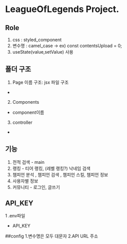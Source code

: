 # LeagueOfLegends Project.

## Role
1. css : styled_component
2. 변수명 : camel_case -> ex) const contentsUpload = 0;
3. useState(value,setValue) 사용 

## 폴더 구조

1. Page 이름 구조: jsx 파일 구조 
- 
2. Components 
- component이름

3. controller
- 

## 기능 
1. 전적 검색 - main
2. 랭킹 - 티어 랭킹, (레벨 랭킹?) 낙네임 검색
3. 챔피언 분석 , 챔피언 검색 , 챔피언 스킬, 챔피언 정보
4. 사용자별 정보 
5. 커뮤니티 - 로그인, 글쓰기

## API_KEY 

1 .env파일 
- API_KEY 

##config
1.변수명은 모두 대문자
2.API URL 주소

